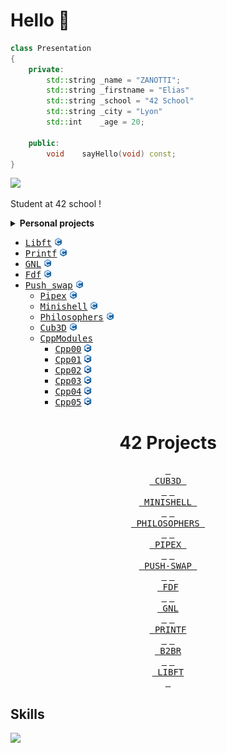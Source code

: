 # Hello 👋

```cpp
class Presentation
{
	private:
		std::string	_name = "ZANOTTI";
		std::string	_firstname = "Elias"
		std::string	_school = "42 School"
		std::string	_city = "Lyon"
		std::int	_age = 20;

	public:
		void	sayHello(void) const;
}
```

<img src="https://komarev.com/ghpvc/?username=eliaszanotti&label=Visitors&color=red&style=flat-square"/>

Student at 42 school !

<details close>
   <summary><b>Personal projects</b></summary>

   * [<kbd>Eliarch <img height=11 src="https://github.com/devicons/devicon/blob/master/icons/bash/bash-original.svg">](https://github.com/eliaszanotti/eliarch)
   * [<kbd>Deesh <img height=11 src="https://github.com/devicons/devicon/blob/master/icons/python/python-original.svg">](https://github.com/eliaszanotti/deesh)
</details>




* [<kbd>Libft](https://github.com/eliaszanotti/libft) 
	<img height="13" width="13" src="https://github.com/devicons/devicon/blob/master/icons/c/c-original.svg" alt="c">
* [<kbd>Printf](https://github.com/eliaszanotti/printf)
	<img height="13" width="13" src="https://github.com/devicons/devicon/blob/master/icons/c/c-original.svg" alt="c">
* [<kbd>GNL](https://github.com/eliaszanotti/gnl)
	<img height="13" width="13" src="https://github.com/devicons/devicon/blob/master/icons/c/c-original.svg" alt="c">
* [<kbd>Fdf](https://github.com/eliaszanotti/fdf)
	<img height="13" width="13" src="https://github.com/devicons/devicon/blob/master/icons/c/c-original.svg" alt="c">
* [<kbd>Push_swap](https://github.com/eliaszanotti/push_swap)
	<img height="13" width="13" src="https://github.com/devicons/devicon/blob/master/icons/c/c-original.svg" alt="c">
   * [<kbd>Pipex](https://github.com/eliaszanotti/pipex) <img height="13" width="13" src="https://github.com/devicons/devicon/blob/master/icons/c/c-original.svg" alt="c">
   * [<kbd>Minishell](https://github.com/eliaszanotti/minishell) <img height="13" width="13" src="https://github.com/devicons/devicon/blob/master/icons/c/c-original.svg" alt="c">
   * [<kbd>Philosophers](https://github.com/eliaszanotti/philo) <img height="13" width="13" src="https://github.com/devicons/devicon/blob/master/icons/c/c-original.svg" alt="c">
   * [<kbd>Cub3D](https://github.com/eliaszanotti/cub3D) <img height="13" width="13" src="https://github.com/devicons/devicon/blob/master/icons/c/c-original.svg" alt="c">
   * [<kbd>CppModules](https://github.com/eliaszanotti/cpp00)
     * [<kbd>Cpp00](https://github.com/eliaszanotti/cpp00) <img height="13" width="13" src="https://github.com/devicons/devicon/blob/master/icons/cplusplus/cplusplus-original.svg" alt="c">
     * [<kbd>Cpp01](https://github.com/eliaszanotti/cpp01) <img height="13" width="13" src="https://github.com/devicons/devicon/blob/master/icons/cplusplus/cplusplus-original.svg" alt="c">
     * [<kbd>Cpp02](https://github.com/eliaszanotti/cpp02) <img height="13" width="13" src="https://github.com/devicons/devicon/blob/master/icons/cplusplus/cplusplus-original.svg" alt="c">
     * [<kbd>Cpp03](https://github.com/eliaszanotti/cpp03) <img height="13" width="13" src="https://github.com/devicons/devicon/blob/master/icons/cplusplus/cplusplus-original.svg" alt="c">
     * [<kbd>Cpp04](https://github.com/eliaszanotti/cpp04) <img height="13" width="13" src="https://github.com/devicons/devicon/blob/master/icons/cplusplus/cplusplus-original.svg" alt="c">
     * [<kbd>Cpp05](https://github.com/eliaszanotti/cpp05) <img height="13" width="13" src="https://github.com/devicons/devicon/blob/master/icons/cplusplus/cplusplus-original.svg" alt="c">
 </details>













<div align = center>






# 42 Projects 

[<kbd> <br> CUB3D <br> </kbd>][Link10] [<kbd> <br> MINISHELL <br> </kbd>][Link] [<kbd> <br> PHILOSOPHERS <br> </kbd>][Link2] [<kbd> <br> PIPEX <br> </kbd>][Link3] [<kbd> <br> PUSH-SWAP <br> </kbd>][Link4] [<kbd> <br> FDF  <br> </kbd>][Link5] [<kbd> <br> GNL <br> </kbd>][Link6] [<kbd> <br> PRINTF <br> </kbd>][Link7] [<kbd> <br> B2BR <br> </kbd>][Link8] [<kbd> <br> LIBFT <br> </kbd>][Link9]

[Link]: https://github.com/eliaszanotti/minishell
[Link2]: https://github.com/eliaszanotti/philo
[Link3]: https://github.com/eliaszanotti/pipex
[Link4]: https://github.com/eliaszanotti/push_swap
[Link5]: https://github.com/eliaszanotti/fdf
[Link6]: https://github.com/eliaszanotti/gnl
[Link7]: https://github.com/eliaszanotti/printf
[Link8]: https://github.com/eliaszanotti/b2br
[Link9]: https://github.com/eliaszanotti/libft
[Link10]: https://github.com/eliaszanotti/cub3D 
 
</div>

<h2>Skills</h2>
<img src="https://skillicons.dev/icons?i=bash,c,cpp,css,git,github,html,linux,md,mysql,neovim,py,raspberrypi,selenium,svg,vim,vscode,wordpress&perline=6&theme=dark" />
